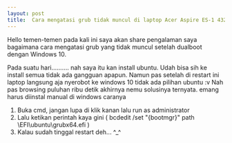 ```yaml
---
layout: post
title:  Cara mengatasi grub tidak muncul di laptop Acer Aspire ES-1 432 
---
```


Hello temen-temen pada kali ini saya akan share pengalaman saya bagaimana cara mengatasi grub yang tidak muncul setelah dualboot dengan Windows 10.

Pada suatu hari..........
nah saya itu kan install ubuntu. Udah bisa sih ke install semua tidak ada gangguan apapun. Namun pas setelah di restart ini laptop langsung aja nyerobot ke windows 10 tidak ada pilihan ubuntu :v 
Nah pas browsing puluhan ribu detik akhirnya nemu solusinya ternyata. emang harus diinstal manual di windows caranya

1.  Buka cmd, jangan lupa di klik kanan lalu run as administrator
2.  Lalu ketikan perintah kaya gini ( bcdedit /set "{bootmgr}" path \EFI\ubuntu\grubx64.efi )
3.  Kalau sudah tinggal restart deh... ^_^
